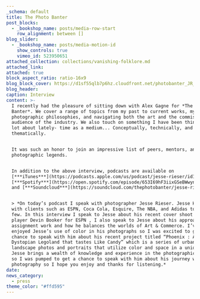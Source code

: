 ```yaml
---
_schema: default
title: The Photo Banter
post_blocks:
  - _bookshop_name: posts/media-row-start
    row_alignment: between []
blog_slider:
  - _bookshop_name: posts/media-motion-id
    show_controls: true
    vimeo_id: 523950651
attached_collection: collections/vanishing-folklore.md
attached_link:
attached: true
block_aspect_ratio: ratio-16x9
blog_block_cover: https://d1sf55qlb7p6hz.cloudfront.net/photobanter_JR_copy.jpg
blog_header:
caption: Interview
content: >-
  I recently had the pleasure of sitting down with Alex Gagne for *The Photo
  Banter*. We cover a range of topics from my past to current works, my
  photographic philosophies, and navigating both the art and the commissioned
  audience of the industry. We also touch on something I have been thinking a
  lot about lately- time as a medium... Conceptually, technically, and
  thematically. ⁠⁠


  It was such an honor to join an impressive list of peers, mentors, and
  photographic legends.


  In addition to the above interview, podcasts are available on
  [***iTunes***](https://podcasts.apple.com/us/podcast/jesse-rieser/id1315846850?i=1000513097100),
  [***Spotify***](https://open.spotify.com/episode/653I69hF3iixGSeBWwynkn?si=-p_Uo4mDTTqFGVizqUc8-A),
  and [***Soundcloud***](https://soundcloud.com/thephotobanter/jesse-rieser).


  > *On today’s podcast I speak with photographer Jesse Rieser. Jesse Has worked
  with clients such as ESPN, Coca Cola, Esquire, The NBA, and Adidas to name a
  few. In this interview I speak to Jesse about his recent cover shoot with NBA
  player Devin Booker for ESPN , I also speak to Jesse about his approach to
  assignment work and how he balances the worlds of Art & Commerce. I’ve always
  enjoyed Jesse’s use of color in his photographs so I was excited to get a
  chance to speak with him about his recent project titled “Phoenix : A
  Dystopian Legoland that tastes Like Candy” which is a series of urban
  landscape photos and portraits that utilize color and space in a unique way.
  Jesse brings a wealth of knowledge and experience in the photographic industry
  so I was pumped to get a chance to speak with him about his journey with
  photography so I hope you enjoy and thanks for listening.*
date:
news_category:
  - press
theme_color: "#ffd595"
---
```

